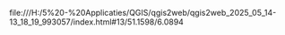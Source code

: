 file:///H:/5%20-%20Applicaties/QGIS/qgis2web/qgis2web_2025_05_14-13_18_19_993057/index.html#13/51.1598/6.0894

